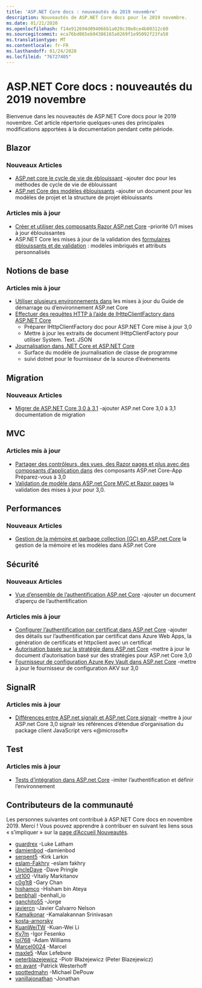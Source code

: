 ```yaml
---
title: 'ASP.NET Core docs : nouveautés du 2019 novembre'
description: Nouveautés de ASP.NET Core docs pour le 2019 novembre.
ms.date: 01/21/2020
ms.openlocfilehash: f14e912694d094066b1a020c30e8ce4b80312c60
ms.sourcegitcommit: eca76bd065eb94386165a0269f1e95092f23fa58
ms.translationtype: MT
ms.contentlocale: fr-FR
ms.lasthandoff: 01/24/2020
ms.locfileid: "76727405"
---
```

# <a name="aspnet-core-docs-whats-new-for-november-2019"></a>ASP.NET Core docs : nouveautés du 2019 novembre

Bienvenue dans les nouveautés de ASP.NET Core docs pour le 2019 novembre. Cet article répertorie quelques-unes des principales modifications apportées à la documentation pendant cette période.

## <a name="blazor"></a>Blazor

### <a name="new-articles"></a>Nouveaux Articles

- [ASP.net core le cycle de vie de éblouissant](../blazor/lifecycle.md) -ajouter doc pour les méthodes de cycle de vie de éblouissant
- [ASP.net Core des modèles éblouissants](../blazor/templates.md) -ajouter un document pour les modèles de projet et la structure de projet éblouissants

### <a name="updated-articles"></a>Articles mis à jour

- [Créer et utiliser des composants Razor ASP.net Core](../blazor/components.md) -priorité 0/1 mises à jour éblouissantes
- ASP.NET Core les mises à jour de la validation des [formulaires éblouissants et de validation](../blazor/forms-validation.md) : modèles imbriqués et attributs personnalisés

## <a name="fundamentals"></a>Notions de base

### <a name="updated-articles"></a>Articles mis à jour

- [Utiliser plusieurs environnements dans](../fundamentals/environments.md) les mises à jour du Guide de démarrage ou d’environnement ASP.net Core
- [Effectuer des requêtes HTTP à l’aide de IHttpClientFactory dans ASP.NET Core](../fundamentals/http-requests.md)
  - Préparer IHttpClientFactory doc pour ASP.NET Core mise à jour 3,0
  - Mettre à jour les extraits de document IHttpClientFactory pour utiliser System. Text. JSON
- [Journalisation dans .NET Core et ASP.NET Core](../fundamentals/logging/index.md)
  - Surface du modèle de journalisation de classe de programme
  - suivi dotnet pour le fournisseur de la source d’événements

## <a name="migration"></a>Migration

### <a name="new-articles"></a>Nouveaux Articles

- [Migrer de ASP.NET Core 3,0 à 3,1](../migration/30-to-31.md) -ajouter ASP.net Core 3,0 à 3,1 documentation de migration

## <a name="mvc"></a>MVC

### <a name="updated-articles"></a>Articles mis à jour

- [Partager des contrôleurs, des vues, des Razor pages et plus avec des composants d’application dans](../mvc/advanced/app-parts.md) des composants ASP.net Core-App Préparez-vous à 3,0
- [Validation de modèle dans ASP.net Core MVC et Razor pages](../mvc/models/validation.md) la validation des mises à jour pour 3,0.

## <a name="performance"></a>Performances

### <a name="new-articles"></a>Nouveaux Articles

- [Gestion de la mémoire et garbage collection (GC) en ASP.net Core](../performance/memory.md) la gestion de la mémoire et les modèles dans ASP.net Core

## <a name="security"></a>Sécurité

### <a name="new-articles"></a>Nouveaux Articles

- [Vue d’ensemble de l’authentification ASP.net Core](../security/authentication/index.md) -ajouter un document d’aperçu de l’authentification

### <a name="updated-articles"></a>Articles mis à jour

- [Configurer l’authentification par certificat dans ASP.net Core](../security/authentication/certauth.md) -ajouter des détails sur l’authentification par certificat dans Azure Web Apps, la génération de certificats et httpclient avec un certificat
- [Autorisation basée sur la stratégie dans ASP.net Core](../security/authorization/policies.md) -mettre à jour le document d’autorisation basé sur des stratégies pour ASP.net Core 3,0
- [Fournisseur de configuration Azure Key Vault dans ASP.net Core](../security/key-vault-configuration.md) -mettre à jour le fournisseur de configuration AKV sur 3,0

## <a name="signalr"></a>SignalR

### <a name="updated-articles"></a>Articles mis à jour

- [Différences entre ASP.net signalr et ASP.net Core signalr](../signalr/version-differences.md) -mettre à jour ASP.net Core 3,0 signalr les références d’étendue d’organisation du package client JavaScript vers «@microsoft»

## <a name="testing"></a>Test

### <a name="updated-articles"></a>Articles mis à jour

- [Tests d’intégration dans ASP.net Core](../test/integration-tests.md) -imiter l’authentification et définir l’environnement

## <a name="community-contributors"></a>Contributeurs de la communauté

Les personnes suivantes ont contribué à ASP.NET Core docs en novembre 2019. Merci ! Vous pouvez apprendre à contribuer en suivant les liens sous « s’impliquer » sur la [page d’Accueil Nouveautés](index.yml).

- [guardrex](https://github.com/guardrex) -Luke Latham
- [damienbod](https://github.com/damienbod) -damienbod
- [serpent5](https://github.com/serpent5) -Kirk Larkin
- [eslam-Fakhry](https://github.com/eslam-fakhry) -eslam fakhry
- [UncleDave](https://github.com/UncleDave) -Dave Pringle
- [vit100](https://github.com/vit100) -Vitaliy Markitanov
- [c0g1t8](https://github.com/c0g1t8) -Gary Chan
- [hishamco](https://github.com/hishamco) -Hisham bin Ateya
- [benbhall](https://github.com/benbhall) -benhall_io
- [ganchito55](https://github.com/ganchito55) -Jorge
- [javiercn](https://github.com/javiercn) -Javier Calvarro Nelson
- [Kamalkonar](https://github.com/Kamalkonar) -Kamalakannan Srinivasan
- [kosta-arnorsky](https://github.com/kosta-arnorsky) 
- [KuanWeiTW](https://github.com/KuanWeiTW) -Kuan-Wei Li
- [Ky7m](https://github.com/Ky7m) -Igor Fesenko
- [lol768](https://github.com/lol768) -Adam Williams
- [Marcel0024](https://github.com/Marcel0024) -Marcel
- [maxle5](https://github.com/maxle5) -Max Lefebvre
- [peterblazejewicz](https://github.com/peterblazejewicz) -Piotr Błażejewicz (Peter Blazejewicz)
- [en avant](https://github.com/poke) -Patrick Westerhoff
- [spottedmahn](https://github.com/spottedmahn) -Michael DePouw
- [vanillajonathan](https://github.com/vanillajonathan) -Jonathan
